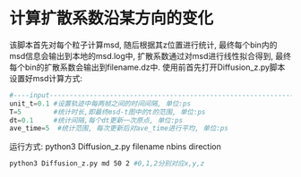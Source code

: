 # 计算扩散系数沿某方向的变化

该脚本首先对每个粒子计算msd, 随后根据其z位置进行统计, 最终每个bin内的msd信息会输出到本地的msd.log中, 扩散系数通过对msd进行线性拟合得到, 最终每个bin的扩散系数会输出到filename.dz中.
使用前首先打开Diffusion_z.py脚本设置好msd计算方式:
```python
#----input-------------------------------------------------------------------------
unit_t=0.1 #设置轨迹中每两帧之间的时间间隔, 单位:ps
T=5        #统计时长,即最终msd-t图中的t的范围, 单位:ps
dt=0.1     #统计间隔,每个dt更新一次原点, 单位:ps
ave_time=5  #统计范围, 每次更新后对ave_time进行平均, 单位:ps
```
运行方式: python3 Diffusion_z.py filename nbins direction
```bash
python3 Diffusion_z.py md 50 2 #0,1,2分别对应x,y,z
```
